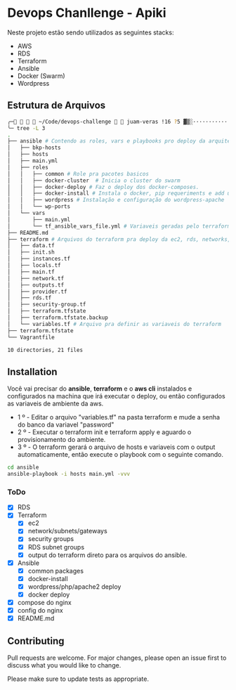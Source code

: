 # Devops Chanllenge - Apiki

Neste projeto estão sendo utilizados as seguintes stacks:
- AWS
- RDS
- Terraform
- Ansible
- Docker (Swarm)
- Wordpress

## Estrutura de Arquivos
```bash
╭─    ~/Code/devops-challenge   juam-veras !16 ?5 ▓▒░···························································································░▒▓ ✔  16:29:06 ─╮
╰─ tree -L 3
.
├── ansible # Contendo as roles, vars e playbooks pro deploy da arquitetura.
│   ├── bkp-hosts
│   ├── hosts
│   ├── main.yml
│   ├── roles
│   │   ├── common # Role pra pacotes basicos
│   │   ├── docker-cluster  # Inicia o cluster do swarm
│   │   ├── docker-deploy # Faz o deploy dos docker-composes.
│   │   ├── docker-install # Instala o docker, pip requeriments e add user aos grupos
│   │   ├── wordpress # Instalação e configuração do wordpress-apache
│   │   └── wp-ports
│   └── vars
│       ├── main.yml
│       └── tf_ansible_vars_file.yml # Variaveis geradas pelo terraform
├── README.md
├── terraform # Arquivos do terraform pra deploy da ec2, rds, networks, security groups etc
│   ├── data.tf
│   ├── init.sh
│   ├── instances.tf
│   ├── locals.tf
│   ├── main.tf
│   ├── network.tf
│   ├── outputs.tf
│   ├── provider.tf
│   ├── rds.tf
│   ├── security-group.tf
│   ├── terraform.tfstate
│   ├── terraform.tfstate.backup
│   └── variables.tf # Arquivo pra definir as variaveis do terraform
├── terraform.tfstate
└── Vagrantfile

10 directories, 21 files

```

## Installation
Você vai precisar do **ansible**, **terraform** e o **aws cli**  instalados e configurados na machina que irá executar o deploy, ou então configurados as variaveis de ambiente da aws.
- 1 º - Editar o arquivo "variables.tf" na pasta terraform e mude a senha do banco da variavel "password"
- 2 º - Executar o terraform init e terraform apply e aguardo o provisionamento do ambiente.
- 3 º - O terraform gerará o arquivo de hosts e variaveis com o output automaticamente, então execute o playbook com o seguinte comando.
```bash
cd ansible
ansible-playbook -i hosts main.yml -vvv
```

### ToDo

- [x] RDS
- [x] Terraform 
  - [x] ec2 
  - [x] network/subnets/gateways 
  - [x] security groups
  - [x] RDS subnet groups
  - [x] output do terraform direto para os arquivos do ansible.
- [x] Ansible 
  - [x] common packages 
  - [x] docker-install 
  - [x] wordpress/php/apache2 deploy 
  - [x] docker deploy 
- [x] compose do nginx
- [x] config do nginx
- [x] README.md 

## Contributing
Pull requests are welcome. For major changes, please open an issue first to discuss what you would like to change.

Please make sure to update tests as appropriate.